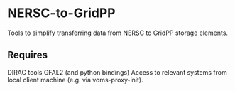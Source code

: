 # NERSC-to-GridPP
Tools to simplify transferring data from NERSC to GridPP storage elements.

## Requires

DIRAC tools
GFAL2 (and python bindings)
Access to relevant systems from local client machine (e.g. via voms-proxy-init).


